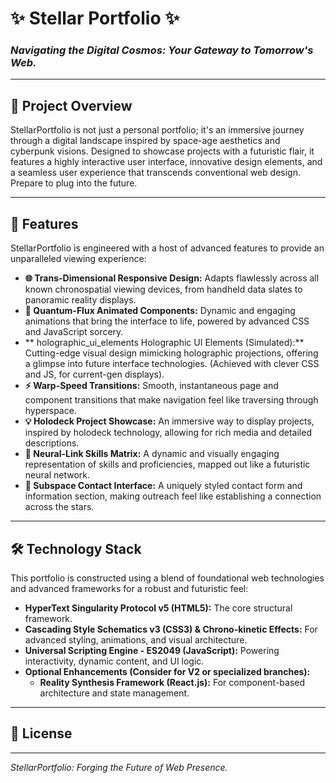 # ✨ Stellar Portfolio ✨

### _Navigating the Digital Cosmos: Your Gateway to Tomorrow's Web._

---

## 🚀 Project Overview

StellarPortfolio is not just a personal portfolio; it's an immersive journey through a digital landscape inspired by space-age aesthetics and cyberpunk visions. Designed to showcase projects with a futuristic flair, it features a highly interactive user interface, innovative design elements, and a seamless user experience that transcends conventional web design. Prepare to plug into the future.

---

## 🌌 Features

StellarPortfolio is engineered with a host of advanced features to provide an unparalleled viewing experience:

- **🌐 Trans-Dimensional Responsive Design:** Adapts flawlessly across all known chronospatial viewing devices, from handheld data slates to panoramic reality displays.
- **💫 Quantum-Flux Animated Components:** Dynamic and engaging animations that bring the interface to life, powered by advanced CSS and JavaScript sorcery.
- ** holographic_ui_elements Holographic UI Elements (Simulated):** Cutting-edge visual design mimicking holographic projections, offering a glimpse into future interface technologies. (Achieved with clever CSS and JS, for current-gen displays).
- **⚡ Warp-Speed Transitions:** Smooth, instantaneous page and component transitions that make navigation feel like traversing through hyperspace.
- **💡 Holodeck Project Showcase:** An immersive way to display projects, inspired by holodeck technology, allowing for rich media and detailed descriptions.
- **🧠 Neural-Link Skills Matrix:** A dynamic and visually engaging representation of skills and proficiencies, mapped out like a futuristic neural network.
- **📡 Subspace Contact Interface:** A uniquely styled contact form and information section, making outreach feel like establishing a connection across the stars.

---

## 🛠️ Technology Stack

This portfolio is constructed using a blend of foundational web technologies and advanced frameworks for a robust and futuristic feel:

- **HyperText Singularity Protocol v5 (HTML5):** The core structural framework.
- **Cascading Style Schematics v3 (CSS3) & Chrono-kinetic Effects:** For advanced styling, animations, and visual architecture.
- **Universal Scripting Engine - ES2049 (JavaScript):** Powering interactivity, dynamic content, and UI logic.
- **Optional Enhancements (Consider for V2 or specialized branches):**
  - **Reality Synthesis Framework (React.js):** For component-based architecture and state management.

---

## 📜 License

---

_StellarPortfolio: Forging the Future of Web Presence._
